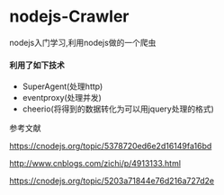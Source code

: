# nodejs-Crawler
nodejs入门学习,利用nodejs做的一个爬虫
<h4>利用了如下技术</h4>
<ul>
	<li>SuperAgent(处理http)</li>
	<li>eventproxy(处理并发)</li>
	<li>cheerio(将得到的数据转化为可以用jquery处理的格式)</li>
</ul>
<span>参考文献</span>
<p><a href="https://cnodejs.org/topic/5378720ed6e2d16149fa16bd">https://cnodejs.org/topic/5378720ed6e2d16149fa16bd</a></p>
<p><a href="http://www.cnblogs.com/zichi/p/4913133.html">http://www.cnblogs.com/zichi/p/4913133.html</a></p>
<p><a href="https://cnodejs.org/topic/5203a71844e76d216a727d2e">https://cnodejs.org/topic/5203a71844e76d216a727d2e</a></p>